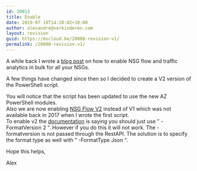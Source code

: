 ```yaml
---
id: 20013
title: Enable
date: 2019-07-18T14:20:02+10:00
author: alexandre@verkinderen.com
layout: revision
guid: https://mscloud.be/20008-revision-v1/
permalink: /20008-revision-v1/
---
```

A while back I wrote a [blog post](https://mscloud.be/enabling-azure-network-security-group-nsg-flow-logging-in-bulk/) on how to enable NSG flow and traffic analytics in bulk for all your NSGs. 

A few things have changed since then so I decided to create a V2 version of the PowerShell script. 



You will notice that the script has been updated to use the new AZ PowerShell modules.  
Also we are now enabling [NSG Flow V2](https://azure.microsoft.com/en-au/updates/nsgflowlogsversion2/) instead of V1 which was not available back in 2017 when I wrote the first script.  
To enable v2 the [documentation](https://docs.microsoft.com/en-us/powershell/module/az.network/set-aznetworkwatcherconfigflowlog?view=azps-2.4.0) is saying you should just use &#8221; -FormatVersion 2 &#8220;. However if you do this it will not work. The -formatversion is not passed through the RestAPI. The solution is to specify the format type as well with &#8221; -FormatType Json &#8220;.

Hope this helps,

Alex